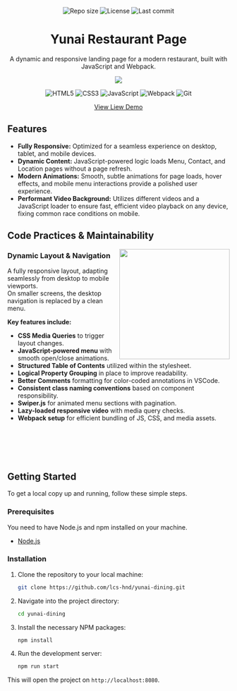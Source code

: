 <p align="center">
  <img src="https://img.shields.io/github/repo-size/lcs-hnd/yunai-dining" alt="Repo size"/>
  <img src="https://img.shields.io/github/license/lcs-hnd/yunai-dining" alt="License"/>
  <img src="https://img.shields.io/github/last-commit/lcs-hnd/yunai-dining" alt="Last commit"/>
</p>

<h1 align="center">Yunai Restaurant Page</h1>

<p align="center">A dynamic and responsive landing page for a modern restaurant, built with JavaScript and Webpack.</p>
 
<p align="center">
  <img src='https://github.com/user-attachments/assets/15cb6124-6644-4ee3-8bf0-ecb850deac30'>
</p>

<p align="center">
  <img src="https://img.shields.io/badge/html5-%23E34F26.svg?style=for-the-badge&logo=html5&logoColor=white" alt="HTML5"/>
  <img src="https://img.shields.io/badge/css3-%231572B6.svg?style=for-the-badge&logo=css3&logoColor=white" alt="CSS3"/>
  <img src="https://img.shields.io/badge/javascript-%23323330.svg?style=for-the-badge&logo=javascript&logoColor=%23F7DF1E" alt="JavaScript"/>
  <img src="https://img.shields.io/badge/webpack-%238DD6F9.svg?style=for-the-badge&logo=webpack&logoColor=black" alt="Webpack"/>
  <img src="https://img.shields.io/badge/Git-E44C30?style=for-the-badge&logo=git&logoColor=white" alt="Git"/>
</p>

<p align="center"><a href="https://yunai-dining.netlify.app">View Liew Demo</a></p>
 
<h2 align="left">Features</h2>

- **Fully Responsive:** Optimized for a seamless experience on desktop, tablet, and mobile devices.
- **Dynamic Content:** JavaScript-powered logic loads Menu, Contact, and Location pages without a page refresh.
- **Modern Animations:** Smooth, subtle animations for page loads, hover effects, and mobile menu interactions provide a polished user experience.
- **Performant Video Background:** Utilizes different videos and a JavaScript loader to ensure fast, efficient video playback on any device, fixing common race conditions on mobile.



<h2 align="left">Code Practices & Maintainability</h2>



<p align="right">
  <img src='https://github.com/user-attachments/assets/80e3c9e6-a2b0-4e21-88e2-3ce2a5765355'  width="250px" align="right">
</p>


### <div align="left">Dynamic Layout & Navigation</div>

<p align="left">
  A fully responsive layout, adapting seamlessly from desktop to mobile viewports.  
  <br> On smaller screens, the desktop navigation is replaced by a clean menu.
</p>

**Key features include:**

- **CSS Media Queries** to trigger layout changes.
- **JavaScript-powered menu** with smooth open/close animations.
- **Structured Table of Contents** utilized within the stylesheet.
- **Logical Property Grouping**  in place to improve readability.
- **Better Comments** formatting for color-coded annotations in VSCode.
- **Consistent class naming conventions** based on component responsibility.
- **Swiper.js** for animated menu sections with pagination.
- **Lazy-loaded responsive video** with media query checks.
- **Webpack setup** for efficient bundling of JS, CSS, and media assets.

<br>
<br>
<br>
<br>

## Getting Started

To get a local copy up and running, follow these simple steps.

### Prerequisites

You need to have Node.js and npm installed on your machine.  
* [Node.js](https://nodejs.org/en/)

### Installation

1. Clone the repository to your local machine:
    ```sh
    git clone https://github.com/lcs-hnd/yunai-dining.git
    ```
2. Navigate into the project directory:
    ```sh
    cd yunai-dining
    ```
3. Install the necessary NPM packages:
    ```sh
    npm install
    ```
4. Run the development server:
    ```sh
    npm run start
    ```

This will open the project on `http://localhost:8080`.
